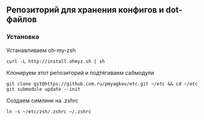 Репозиторий для хранения конфигов и dot-файлов
---------------------------------------------------------


### Установка
Устанавливаем oh-my-zsh
```
curl -L http://install.ohmyz.sh | sh
```

Клонируем этот репозиторий и подтягиваем сабмодули
```
git clone git@https://github.com.ru/pmyagkov/etc.git ~/etc && cd ~/etc
git submodule update --init
```

Создаем симлинк на .zshrc
```
ln -s ~/etc/zsh/.zshrc ~/.zshrc
```
